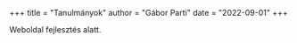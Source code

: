 +++
title = "Tanulmányok"
author = "Gábor Parti"
date = "2022-09-01"
+++

Weboldal fejlesztés alatt.